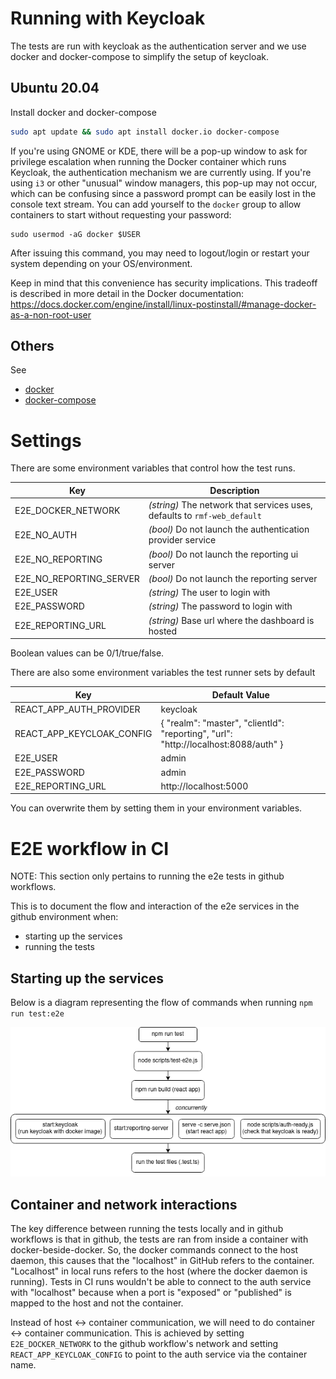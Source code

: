 # Running with Keycloak

The tests are run with keycloak as the authentication server and we use docker and docker-compose to simplify the setup of keycloak.

## Ubuntu 20.04

Install docker and docker-compose
```bash
sudo apt update && sudo apt install docker.io docker-compose
```

If you're using GNOME or KDE, there will be a pop-up window to ask for privilege escalation when running the Docker container which runs Keycloak, the authentication mechanism we are currently using.
If you're using `i3` or other "unusual" window managers, this pop-up may not occur, which can be confusing since a password prompt can be easily lost in the console text stream.
You can add yourself to the `docker` group to allow containers to start without requesting your password:
```
sudo usermod -aG docker $USER
```
After issuing this command, you may need to logout/login or restart your system depending on your OS/environment.

Keep in mind that this convenience has security implications. This tradeoff is described in more detail in the Docker documentation:
https://docs.docker.com/engine/install/linux-postinstall/#manage-docker-as-a-non-root-user

## Others

See

* [docker](https://docs.docker.com/engine/install/ubuntu/)
* [docker-compose](https://docs.docker.com/compose/install/)

# Settings

There are some environment variables that control how the test runs.

| Key | Description |
|---|---|
| E2E_DOCKER_NETWORK | _(string)_ The network that services uses, defaults to `rmf-web_default` |
| E2E_NO_AUTH | _(bool)_ Do not launch the authentication provider service |
| E2E_NO_REPORTING | _(bool)_ Do not launch the reporting ui server |
| E2E_NO_REPORTING_SERVER | _(bool)_ Do not launch the reporting server |
| E2E_USER | _(string)_ The user to login with |
| E2E_PASSWORD | _(string)_ The password to login with |
| E2E_REPORTING_URL | _(string)_ Base url where the dashboard is hosted |

Boolean values can be 0/1/true/false.

There are also some environment variables the test runner sets by default

| Key | Default Value |
|---|---|
| REACT_APP_AUTH_PROVIDER | keycloak |
| REACT_APP_KEYCLOAK_CONFIG | { "realm": "master", "clientId": "reporting", "url": "http://localhost:8088/auth" } |
| E2E_USER | admin |
| E2E_PASSWORD | admin |
| E2E_REPORTING_URL | http://localhost:5000 |

You can overwrite them by setting them in your environment variables.

# E2E workflow in CI

NOTE: This section only pertains to running the e2e tests in github workflows.

This is to document the flow and interaction of the e2e services in the github environment when:

- starting up the services
- running the tests

## Starting up the services

Below is a diagram representing the flow of commands when running `npm run test:e2e`

![Flow of commands diagram](docs/resources/reporting-e2e-process.png)

## Container and network interactions

The key difference between running the tests locally and in github workflows is that in github, the tests are ran from inside a container with docker-beside-docker. So, the docker commands connect to the host daemon, this causes that the "localhost" in GitHub refers to the container. "Localhost" in local runs refers to the host (where the docker daemon is running). Tests in CI runs wouldn't be able to connect to the auth service with "localhost" because when a port is "exposed" or "published" is mapped to the host and not the container.

Instead of host <-> container communication, we will need to do container <-> container communication. This is achieved by setting `E2E_DOCKER_NETWORK` to the github workflow's network and setting `REACT_APP_KEYCLOAK_CONFIG` to point to the auth service via the container name.
